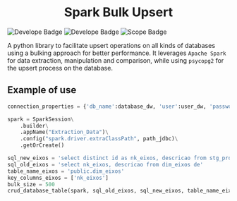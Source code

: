 <h1 align="center"> Spark Bulk Upsert</h1>

![Develope Badge](https://img.shields.io/badge/pyspark-3.5.3-blue)
![Develope Badge](https://img.shields.io/badge/psycopg2-2.9.9-blue)
![Scope Badge](https://img.shields.io/badge/upsert-red)

A python library to facilitate upsert operations on all kinds of databases using a bulking approach for better performance. It leverages ```Apache Spark``` for data extraction, manipulation and comparison, while using ```psycopg2``` for the upsert process on the database.


<h2 align="left">Example of use</h2>

```python
connection_properties = {'db_name':database_dw, 'user':user_dw, 'password':password_dw, 'host':host_dw, 'port':port_dw, 'driver': driver}

spark = SparkSession\
    .builder\
    .appName("Extraction_Data")\
    .config("spark.driver.extraClassPath", path_jdbc)\
    .getOrCreate()

sql_new_eixos = 'select distinct id as nk_eixos, descricao from stg_projeto_investimento_eixos'
sql_old_eixos = 'select nk_eixos, descricao from dim_eixos de'
table_name_eixos = 'public.dim_eixos'
key_columns_eixos = ['nk_eixos']
bulk_size = 500
crud_database_table(spark, sql_old_eixos, sql_new_eixos, table_name_eixos, key_columns_eixos, connection_properties, bulk_size)
```
